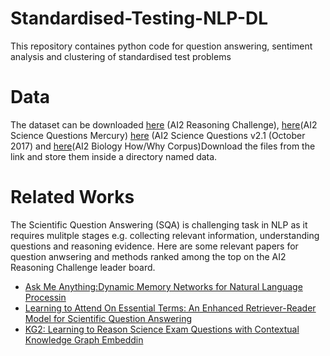 # Standardised-Testing-NLP-DL
This repository containes python code for question answering, sentiment analysis and clustering of standardised test problems

# Data
The dataset can be downloaded [here](http://data.allenai.org/arc/) (AI2 Reasoning Challenge), [here](http://data.allenai.org/ai2-science-questions-mercury/)(AI2 Science Questions Mercury) [here](http://data.allenai.org/ai2-science-questions/) (AI2 Science Questions v2.1 (October 2017) and [here](http://ai2-website.s3.amazonaws.com/data/BiologyHowWhyCorpus.tar)(AI2 Biology How/Why Corpus)Download the files from the link and store them inside a directory named data.


# Related Works
The Scientific Question Answering (SQA) is challenging task in NLP as it requires mulitple stages e.g. collecting relevant information, understanding questions and reasoning evidence. 
Here are some relevant papers for question anwsering and methods ranked among the top on the AI2 Reasoning Challenge leader board. 
* [Ask Me Anything:Dynamic Memory Networks for Natural Language Processin](https://arxiv.org/pdf/1506.07285.pdf)
* [Learning to Attend On Essential Terms: An Enhanced Retriever-Reader Model for Scientific Question Answering](https://nijianmo.github.io/paper/msr-2018.pdf)
* [KG2: Learning to Reason Science Exam Questions with Contextual Knowledge Graph Embeddin](https://arxiv.org/pdf/1805.12393.pdf)
